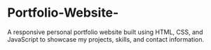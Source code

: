 # Portfolio-Website-
A responsive personal portfolio website built using HTML, CSS, and JavaScript to showcase my projects, skills, and contact information.
